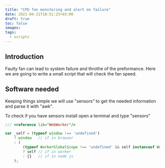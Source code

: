 ```yaml
---
title: "CPU fan monitoring and alert on failure"
date: 2021-04-21T18:51:23+03:00
draft: true
toc: false
images:
tags:
  - scripts
---
```


## Introduction

Faulty fan can lead to system failure and throthe of the preformance. Here we are going to write a small script that will check the fan speed.

## Software needed
Keeping things simple we will use "sensors" to get the needed information and parse it with "awk". 

To check if you have sensors install open a terminal and type "sensors"

```js
/// <reference lib="WebWorker"/>

var _self = (typeof window !== 'undefined')
	? window   // if in browser
	: (
		(typeof WorkerGlobalScope !== 'undefined' && self instanceof WorkerGlobalScope)
		? self // if in worker
		: {}   // if in node js
	);
```
